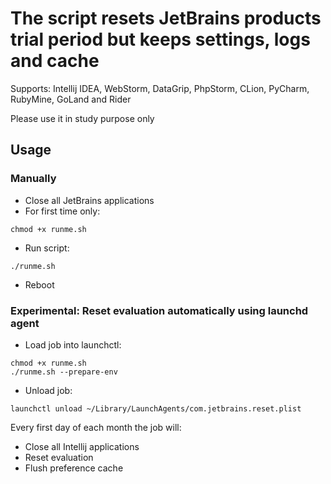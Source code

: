 # The script resets JetBrains products trial period but keeps settings, logs and cache

Supports: Intellij IDEA, WebStorm, DataGrip, PhpStorm, CLion, PyCharm, RubyMine, GoLand and Rider

Please use it in study purpose only

## Usage
### Manually

- Close all JetBrains applications
- For first time only:
```shell script
chmod +x runme.sh
```
- Run script:
```shell script
./runme.sh
```
- Reboot


### Experimental: Reset evaluation automatically using launchd agent

- Load job into launchctl:
```shell script
chmod +x runme.sh
./runme.sh --prepare-env
```

- Unload job:
```shell script
launchctl unload ~/Library/LaunchAgents/com.jetbrains.reset.plist 
```

Every first day of each month the job will:
- Close all Intellij applications
- Reset evaluation
- Flush preference cache
